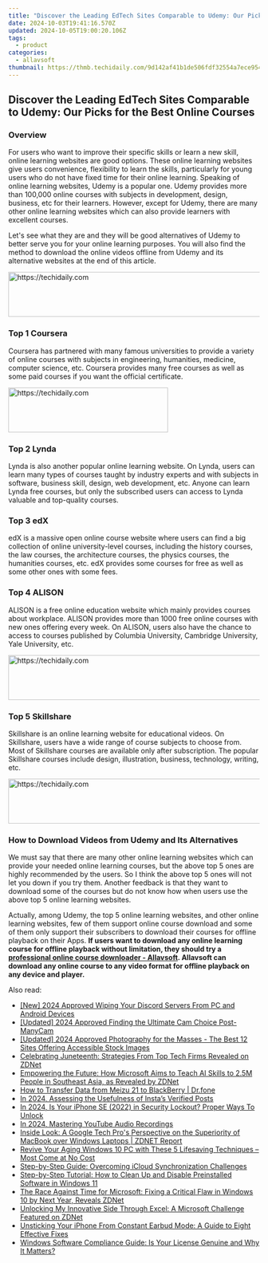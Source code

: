 ```yaml
---
title: "Discover the Leading EdTech Sites Comparable to Udemy: Our Picks for the Best Online Courses"
date: 2024-10-03T19:41:16.570Z
updated: 2024-10-05T19:00:20.106Z
tags:
  - product
categories:
  - allavsoft
thumbnail: https://thmb.techidaily.com/9d142af41b1de506fdf32554a7ece9543f1d4a28af80d8f0d84551be03cece22.jpg
---
```


## Discover the Leading EdTech Sites Comparable to Udemy: Our Picks for the Best Online Courses

### Overview

For users who want to improve their specific skills or learn a new skill, online learning websites are good options. These online learning websites give users convenience, flexibility to learn the skills, particularly for young users who do not have fixed time for their online learning. Speaking of online learning websites, Udemy is a popular one. Udemy provides more than 100,000 online courses with subjects in development, design, business, etc for their learners. However, except for Udemy, there are many other online learning websites which can also provide learners with excellent courses.

Let's see what they are and they will be good alternatives of Udemy to better serve you for your online learning purposes. You will also find the method to download the online videos offline from Udemy and its alternative websites at the end of this article.

<!-- affiliate ads begin -->
<a href="https://appsumo.8odi.net/c/5597632/2111965/7443" target="_top" id="2111965">
  <img src="//a.impactradius-go.com/display-ad/7443-2111965" border="0" alt="https://techidaily.com" width="728" height="90"/>
</a>
<img height="0" width="0" src="https://appsumo.8odi.net/i/5597632/2111965/7443" style="position:absolute;visibility:hidden;" border="0" />
<!-- affiliate ads end -->

### Top 1 Coursera

Coursera has partnered with many famous universities to provide a variety of online courses with subjects in engineering, humanities, medicine, computer science, etc. Coursera provides many free courses as well as some paid courses if you want the official certificate.

<!-- affiliate ads begin -->
<a href="https://bluettius.sjv.io/c/5597632/2139113/17108" target="_top" id="2139113">
  <img src="//a.impactradius-go.com/display-ad/17108-2139113" border="0" alt="https://techidaily.com" width="320" height="90"/>
</a>
<img height="0" width="0" src="https://bluettius.sjv.io/i/5597632/2139113/17108" style="position:absolute;visibility:hidden;" border="0" />
<!-- affiliate ads end -->

### Top 2 Lynda

Lynda is also another popular online learning website. On Lynda, users can learn many types of courses taught by industry experts and with subjects in software, business skill, design, web development, etc. Anyone can learn Lynda free courses, but only the subscribed users can access to Lynda valuable and top-quality courses.

### Top 3 edX

edX is a massive open online course website where users can find a big collection of online university-level courses, including the history courses, the law courses, the architecture courses, the physics courses, the humanities courses, etc. edX provides some courses for free as well as some other ones with some fees.

### Top 4 ALISON

ALISON is a free online education website which mainly provides courses about workplace. ALISON provides more than 1000 free online courses with new ones offering every week. On ALISON, users also have the chance to access to courses published by Columbia University, Cambridge University, Yale University, etc.

<!-- affiliate ads begin -->
<a href="https://aligracehair.sjv.io/c/5597632/1915870/19272" target="_top" id="1915870">
  <img src="//a.impactradius-go.com/display-ad/19272-1915870" border="0" alt="https://techidaily.com" width="728" height="90"/>
</a>
<img height="0" width="0" src="https://aligracehair.sjv.io/i/5597632/1915870/19272" style="position:absolute;visibility:hidden;" border="0" />
<!-- affiliate ads end -->

### Top 5 Skillshare

Skillshare is an online learning website for educational videos. On Skillshare, users have a wide range of course subjects to choose from. Most of Skillshare courses are available only after subscription. The popular Skillshare courses include design, illustration, business, technology, writing, etc.

<!-- affiliate ads begin -->
<a href="https://ephamedtechinc.pxf.io/c/5597632/2137201/26400" target="_top" id="2137201">
  <img src="//a.impactradius-go.com/display-ad/26400-2137201" border="0" alt="https://techidaily.com" width="728" height="90"/>
</a>
<img height="0" width="0" src="https://ephamedtechinc.pxf.io/i/5597632/2137201/26400" style="position:absolute;visibility:hidden;" border="0" />
<!-- affiliate ads end -->

### How to Download Videos from Udemy and Its Alternatives

We must say that there are many other online learning websites which can provide your needed online learning courses, but the above top 5 ones are highly recommended by the users. So I think the above top 5 ones will not let you down if you try them. Another feedback is that they want to download some of the courses but do not know how when users use the above top 5 online learning websites.

Actually, among Udemy, the top 5 online learning websites, and other online learning websites, few of them support online course download and some of them only support their subscribers to download their courses for offline playback on their Apps. **If users want to download any online learning course for offline playback without limitation, they should try a [professional online course downloader - Allavsoft](https://tools.techidaily.com/allavsoft/products/). Allavsoft can download any online course to any video format for offline playback on any device and player.**

<ins class="adsbygoogle"
     style="display:block"
     data-ad-format="autorelaxed"
     data-ad-client="ca-pub-7571918770474297"
     data-ad-slot="1223367746"></ins>

<ins class="adsbygoogle"
     style="display:block"
     data-ad-client="ca-pub-7571918770474297"
     data-ad-slot="8358498916"
     data-ad-format="auto"
     data-full-width-responsive="true"></ins>

<span class="atpl-alsoreadstyle">Also read:</span>
<div><ul>
<li><a href="https://discord-videos.techidaily.com/new-2024-approved-wiping-your-discord-servers-from-pc-and-android-devices/"><u>[New] 2024 Approved Wiping Your Discord Servers From PC and Android Devices</u></a></li>
<li><a href="https://screen-capture.techidaily.com/updated-2024-approved-finding-the-ultimate-cam-choice-post-manycam/"><u>[Updated] 2024 Approved Finding the Ultimate Cam Choice Post-ManyCam</u></a></li>
<li><a href="https://fox-info.techidaily.com/updated-2024-approved-photography-for-the-masses-the-best-12-sites-offering-accessible-stock-images/"><u>[Updated] 2024 Approved Photography for the Masses - The Best 12 Sites Offering Accessible Stock Images</u></a></li>
<li><a href="https://win-fantastic.techidaily.com/celebrating-juneteenth-strategies-from-top-tech-firms-revealed-on-zdnet/"><u>Celebrating Juneteenth: Strategies From Top Tech Firms Revealed on ZDNet</u></a></li>
<li><a href="https://win-fantastic.techidaily.com/empowering-the-future-how-microsoft-aims-to-teach-ai-skills-to-25m-people-in-southeast-asia-as-revealed-by-zdnet/"><u>Empowering the Future: How Microsoft Aims to Teach AI Skills to 2.5M People in Southeast Asia, as Revealed by ZDNet</u></a></li>
<li><a href="https://android-transfer.techidaily.com/how-to-transfer-data-from-meizu-21-to-blackberry-drfone-by-drfone-transfer-from-android-transfer-from-android/"><u>How to Transfer Data from Meizu 21 to BlackBerry | Dr.fone</u></a></li>
<li><a href="https://instagram-video-recordings.techidaily.com/in-2024-assessing-the-usefulness-of-instas-verified-posts/"><u>In 2024, Assessing the Usefulness of Insta’s Verified Posts</u></a></li>
<li><a href="https://ios-unlock.techidaily.com/in-2024-is-your-iphone-se-2022-in-security-lockout-proper-ways-to-unlock-by-drfone-ios/"><u>In 2024, Is Your iPhone SE (2022) in Security Lockout? Proper Ways To Unlock</u></a></li>
<li><a href="https://youtube-webster.techidaily.com/24-mastering-youtube-audio-recordings/"><u>In 2024, Mastering YouTube Audio Recordings</u></a></li>
<li><a href="https://win-fantastic.techidaily.com/inside-look-a-google-tech-pros-perspective-on-the-superiority-of-macbook-over-windows-laptops-zdnet-report/"><u>Inside Look: A Google Tech Pro's Perspective on the Superiority of MacBook over Windows Laptops | ZDNET Report</u></a></li>
<li><a href="https://win-fantastic.techidaily.com/revive-your-aging-windows-10-pc-with-these-5-lifesaving-techniques-most-come-at-no-cost/"><u>Revive Your Aging Windows 10 PC with These 5 Lifesaving Techniques – Most Come at No Cost</u></a></li>
<li><a href="https://fox-that.techidaily.com/step-by-step-guide-overcoming-icloud-synchronization-challenges/"><u>Step-by-Step Guide: Overcoming iCloud Synchronization Challenges</u></a></li>
<li><a href="https://win-fantastic.techidaily.com/step-by-step-tutorial-how-to-clean-up-and-disable-preinstalled-software-in-windows-11/"><u>Step-by-Step Tutorial: How to Clean Up and Disable Preinstalled Software in Windows 11</u></a></li>
<li><a href="https://win-fantastic.techidaily.com/the-race-against-time-for-microsoft-fixing-a-critical-flaw-in-windows-10-by-next-year-reveals-zdnet/"><u>The Race Against Time for Microsoft: Fixing a Critical Flaw in Windows 10 by Next Year, Reveals ZDNet</u></a></li>
<li><a href="https://win-fantastic.techidaily.com/unlocking-my-innovative-side-through-excel-a-microsoft-challenge-featured-on-zdnet/"><u>Unlocking My Innovative Side Through Excel: A Microsoft Challenge Featured on ZDNet</u></a></li>
<li><a href="https://fox-that.techidaily.com/unsticking-your-iphone-from-constant-earbud-mode-a-guide-to-eight-effective-fixes/"><u>Unsticking Your iPhone From Constant Earbud Mode: A Guide to Eight Effective Fixes</u></a></li>
<li><a href="https://win-fantastic.techidaily.com/windows-software-compliance-guide-is-your-license-genuine-and-why-it-matters/"><u>Windows Software Compliance Guide: Is Your License Genuine and Why It Matters?</u></a></li>
</ul></div>

